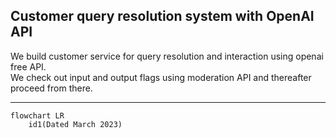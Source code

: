 ## Customer query resolution system with OpenAI API
We build customer service for query resolution and interaction using openai free API.
<br>
We check out input and output flags using moderation API and thereafter proceed from there. 

<hr>

```mermaid
flowchart LR
    id1(Dated March 2023)
```
